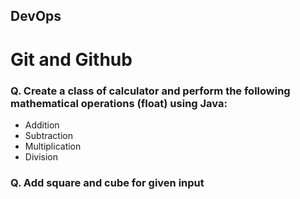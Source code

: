 ## DevOps
# Git and Github

### Q. Create a class of calculator and perform the following mathematical operations (float) using Java: 
- Addition 
- Subtraction 
- Multiplication 
- Division

### Q. Add square and cube for given input
